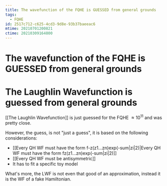```yaml
---
title: The wavefunction of the FQHE is GUESSED from general grounds
tags:
  - FQHE
id: 2517c712-c625-4cd3-9d8e-93b37baeeac6
mtime: 20210701200821
ctime: 20210309164800
---
```


# The wavefunction of the FQHE is GUESSED from general grounds

# The Laughlin Wavefunction is guessed from general grounds

[[The Laughlin Wavefunction]] is just guessed for the FQHE $\approx10^{11}$ and was pretty close.

However, the guess, is not "just a guess", it is based on the following considerations:

- [[Every QH WF must have the form f-z(z1...zn)exp(-sum|zi|2)|Every QH WF must have the form fz(z1...zn)exp(-sum|zi|2)]]
- [[Every QH WF must be antisymmetric]]
- It has to fit a specific toy model

What's more, the LWF is not even that good of an approximation, instead it is the WF of a fake Hamiltonian.
